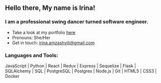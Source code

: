 ## Hello there, My name is Irina!
### I am a professional swing dancer turned software engineer.

- Take a look at my portfolio [here](https://irina-amzashvili.dev)
- Pronouns: She/Her
- Get in touch: irina.amzashvili@gmail.com

### Languages and Tools:
JavaScript | Python | React | Redux | Express | Sequelize | Flask | SQLAlchemy | SQL | PostgreSQL | Postgres | Node.js | Git | HTML5 | CSS3 | Docker
